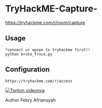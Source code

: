 # TryHackME-Capture-
https://tryhackme.com/r/room/capture

## Usage
```
*connect ur opvpn to tryhackme first!!
python brute_froce.py
```
## Configuration 
```
https://tryhackme.com/r/access
```
[![Tonton videonya](https://raw.githubusercontent.com/username/repository/branch/path/to/thumbnail.jpg)](https://youtu.be/996h-TwbUFc)

Author
Febry Afriansyah

